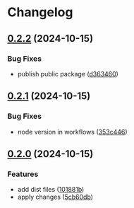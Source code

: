 # Changelog

## [0.2.2](https://github.com/erkenes/multiselect/compare/0.2.1...0.2.2) (2024-10-15)


### Bug Fixes

* publish public package ([d363460](https://github.com/erkenes/multiselect/commit/d3634605b383a811fbfee42a2201b4ab00014ece))

## [0.2.1](https://github.com/erkenes/multiselect/compare/0.2.0...0.2.1) (2024-10-15)


### Bug Fixes

* node version in workflows ([353c446](https://github.com/erkenes/multiselect/commit/353c4465e3ce8411e86b54eb8f92c2f17976397d))

## [0.2.0](https://github.com/erkenes/multiselect/compare/v0.1.0...0.2.0) (2024-10-15)


### Features

* add dist files ([101881b](https://github.com/erkenes/multiselect/commit/101881b95f8517f9f63d8a7702547b24f7a0bbea))
* apply changes ([5cb60db](https://github.com/erkenes/multiselect/commit/5cb60db3178300222b9c308866d9b7147de770e1))
